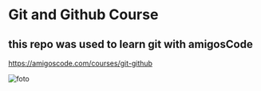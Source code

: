 # Git and Github Course

## this repo was used to learn git with amigosCode

https://amigoscode.com/courses/git-github

![foto](https://user-images.githubusercontent.com/16765399/155259073-f60eb6d6-37cc-4615-9c19-25e6e2f94908.JPG)
